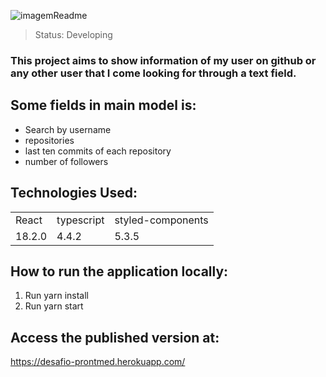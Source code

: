  ![imagemReadme](https://user-images.githubusercontent.com/106933712/183315544-bddb6982-00fb-4026-946a-703d9c5ab3ba.PNG)

> Status: Developing

### This project aims to show information of my user on github or any other user that I come looking for through a text field.

## Some fields in main model is:

- Search by username
- repositories
- last ten commits of each repository
- number of followers

## Technologies Used:

<table>
  <tr>
    <td>React</td>
    <td>typescript</td>
    <td>styled-components</td>
  </tr>
  <tr>
    <td>18.2.0</td>
    <td>4.4.2</td>
    <td>5.3.5</td>
  </tr>
</table>

## How to run the application locally:

1. Run yarn install
2. Run yarn start

## Access the published version at:

https://desafio-prontmed.herokuapp.com/

